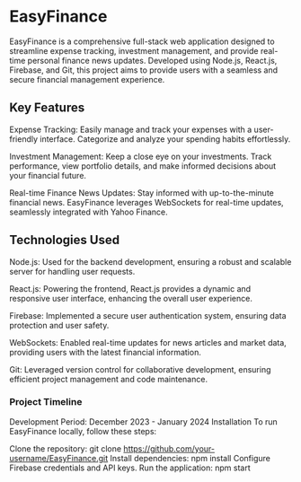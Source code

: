 # EasyFinance

EasyFinance is a comprehensive full-stack web application designed to streamline expense tracking, investment management, and provide real-time personal finance news updates. Developed using Node.js, React.js, Firebase, and Git, this project aims to provide users with a seamless and secure financial management experience.

## Key Features
Expense Tracking: Easily manage and track your expenses with a user-friendly interface. Categorize and analyze your spending habits effortlessly.

Investment Management: Keep a close eye on your investments. Track performance, view portfolio details, and make informed decisions about your financial future.

Real-time Finance News Updates: Stay informed with up-to-the-minute financial news. EasyFinance leverages WebSockets for real-time updates, seamlessly integrated with Yahoo Finance.

## Technologies Used
Node.js: Used for the backend development, ensuring a robust and scalable server for handling user requests.

React.js: Powering the frontend, React.js provides a dynamic and responsive user interface, enhancing the overall user experience.

Firebase: Implemented a secure user authentication system, ensuring data protection and user safety.

WebSockets: Enabled real-time updates for news articles and market data, providing users with the latest financial information.

Git: Leveraged version control for collaborative development, ensuring efficient project management and code maintenance.

### Project Timeline
Development Period: December 2023 - January 2024
Installation
To run EasyFinance locally, follow these steps:

Clone the repository: git clone https://github.com/your-username/EasyFinance.git
Install dependencies: npm install
Configure Firebase credentials and API keys.
Run the application: npm start
